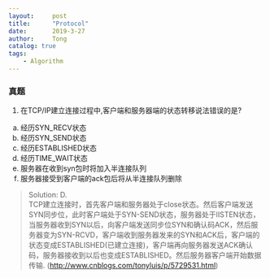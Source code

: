 ```yaml
---
layout:     post
title:      "Protocol"
date:       2019-3-27
author:     Tong
catalog: true
tags:
    - Algorithm
---
```


### 真题

1. 在TCP/IP建立连接过程中,客户端和服务器端的状态转移说法错误的是?
<ol type="a">
  <li>经历SYN_RECV状态</li>
  <li>经历SYN_SEND状态</li>
  <li>经历ESTABLISHED状态</li>
  <li>经历TIME_WAIT状态</li>
  <li>服务器在收到syn包时将加入半连接队列</li>
  <li>服务器接受到客户端的ack包后将从半连接队列删除</li>
</ol>

> Solution: D. <br>
> TCP建立连接时，首先客户端和服务器处于close状态。然后客户端发送SYN同步位，此时客户端处于SYN-SEND状态，服务器处于lISTEN状态，当服务器收到SYN以后，向客户端发送同步位SYN和确认码ACK，然后服务器变为SYN-RCVD，客户端收到服务器发来的SYN和ACK后，客户端的状态变成ESTABLISHED(已建立连接)，客户端再向服务器发送ACK确认码，服务器接收到以后也变成ESTABLISHED。然后服务器客户端开始数据传输. (http://www.cnblogs.com/tonyluis/p/5729531.html)
